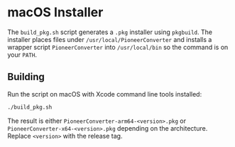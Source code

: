 # macOS Installer

The `build_pkg.sh` script generates a `.pkg` installer using `pkgbuild`.
The installer places files under `/usr/local/PioneerConverter` and installs a wrapper script `PioneerConverter` into `/usr/local/bin` so the command is on your `PATH`.

## Building

Run the script on macOS with Xcode command line tools installed:

```bash
./build_pkg.sh
```

The result is either `PioneerConverter-arm64-<version>.pkg` or
`PioneerConverter-x64-<version>.pkg` depending on the architecture.
Replace `<version>` with the release tag.
